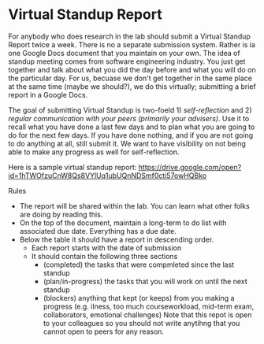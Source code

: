 # Virtual Standup Report

For anybody who does research in the lab should submit a Virtual Standup Report twice a week. There is no a separate submission system. Rather is ia one Google Docs document that you maintain on your own. The idea of standup meeting comes from software engineering industry. You just get together and talk about what you did the day before and what you will do on the particular day. For us, becuase we don't get together in the same place at the same time (maybe we should?), we do this virtually; submitting a brief report in a Google Docs. 

The goal of submitting Virtual Standup is two-foeld 1) *self-reflection* and 2) *regular communication with your peers (primarily your advisers)*. Use it to recall what you have done a last few days and to plan what you are going to do for the next few days. If you have done nothing, and if you are not going to do anything at all, still submit it. We want to have visibility on not being able to make any progress as well for self-reflection. 

Here is a sample virtual standup report: https://drive.google.com/open?id=1hTWOfzuCnW8Qs8VYlUq1ubUQnNDSmf0cti57owHQBko 

Rules
- The report will be shared within the lab. You can learn what other folks are doing by reading this. 
- On the top of the document, maintain a long-term to do list with associated due date. Everything has a due date. 
- Below the table it should have a report in descending order. 
  - Each report starts with the date of submission
  - It should contain the following three sections
    - (completed) the tasks that were compmleted since the last standup
    - (plan/in-progress) the tasks that you will work on until the next standup
    - (blockers) anything that kept (or keeps) from you making a progress (e.g. ilness, too much courseworkload, mid-term exam, collaborators, emotional challenges) Note that this repot is open to your colleagues so you should not write anytihng that you cannot open to peers for any reason. 
